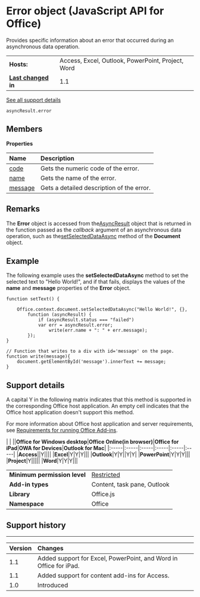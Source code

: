 
# Error object (JavaScript API for Office)
Provides specific information about an error that occurred during an asynchronous data operation.

|||
|:-----|:-----|
|**Hosts:**|Access, Excel, Outlook, PowerPoint, Project, Word|
|**[Last changed](#bk_history) in**|1.1|
[See all support details](#bk_support)

```
asyncResult.error
```


## Members


**Properties**


|**Name**|**Description**|
|:-----|:-----|
|[code](../reference/shared/error/code-property.md)|Gets the numeric code of the error.|
|[name](../reference/shared/error/name-property.md)|Gets the name of the error.|
|[message](../reference/shared/error/message-property.md)|Gets a detailed description of the error.|

## Remarks

The  **Error** object is accessed from the[AsyncResult](../reference/shared/asyncresult-object.md) object that is returned in the function passed as the _callback_ argument of an asynchronous data operation, such as the[setSelectedDataAsync](../reference/shared/document/setselecteddataasync-method.md) method of the **Document** object.


## Example

The following example uses the  **setSelectedDataAsync** method to set the selected text to "Hello World!", and if that fails, displays the values of the **name** and **message** properties of the **Error** object.


```
function setText() {

    Office.context.document.setSelectedDataAsync("Hello World!", {},
        function (asyncResult) {
            if (asyncResult.status === "failed")
            var err = asyncResult.error; 
                write(err.name + ": " + err.message);
        });
}

// Function that writes to a div with id='message' on the page.
function write(message){
    document.getElementById('message').innerText += message; 
}
```




## Support details
<a name="bk_support"> </a>

A capital Y in the following matrix indicates that this method is supported in the corresponding Office host application. An empty cell indicates that the Office host application doesn't support this method.

For more information about Office host application and server requirements, see [Requirements for running Office Add-ins](http://msdn.microsoft.com/library/67340567-bb9a-498c-96d3-3f52f28c16bc%28Office.15%29.aspx).


|
|
||**Office for Windows desktop**|**Office Online(in browser)**|**Office for iPad**|**OWA for Devices**|**Outlook for Mac**|
|:-----|:-----|:-----|:-----|:-----|:-----|
|**Access**||Y||||
|**Excel**|Y|Y|Y|||
|**Outlook**|Y|Y||Y|Y|
|**PowerPoint**|Y|Y|Y|||
|**Project**|Y|||||
|**Word**|Y|Y|Y|||

|||
|:-----|:-----|
|**Minimum permission level**|[Restricted](http://msdn.microsoft.com/library/da2efadc-4ebf-45fe-be39-397ac1eb1dbd%28Office.15%29.aspx)|
|**Add-in types**|Content, task pane, Outlook|
|**Library**|Office.js|
|**Namespace**|Office|

## Support history
<a name="bk_history"> </a>


****


|**Version**|**Changes**|
|:-----|:-----|
|1.1|Added support for Excel, PowerPoint, and Word in Office for iPad.|
|1.1|Added support for content add-ins for Access.|
|1.0|Introduced|
